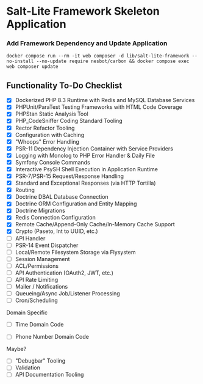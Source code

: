# Salt-Lite Framework Skeleton Application

### Add Framework Dependency and Update Application
`docker compose run --rm -it web composer -d lib/salt-lite-framework --no-install --no-update require nesbot/carbon && docker compose exec web composer update`

## Functionality To-Do Checklist
- [x] Dockerized PHP 8.3 Runtime with Redis and MySQL Database Services
- [x] PHPUnit/ParaTest Testing Frameworks with HTML Code Coverage
- [x] PHPStan Static Analysis Tool
- [x] PHP_CodeSniffer Coding Standard Tooling
- [x] Rector Refactor Tooling
- [x] Configuration with Caching
- [x] "Whoops" Error Handling
- [x] PSR-11 Dependency Injection Container with Service Providers
- [x] Logging with Monolog to PHP Error Handler & Daily File
- [x] Symfony Console Commands
- [x] Interactive PsySH Shell Execution in Application Runtime
- [x] PSR-7/PSR-15 Request/Response Handling
- [x] Standard and Exceptional Responses (via HTTP Tortilla)
- [x] Routing
- [x] Doctrine DBAL Database Connection
- [x] Doctrine ORM Configuration and Entity Mapping
- [x] Doctrine Migrations
- [x] Redis Connection Configuration
- [x] Remote Cache/Append-Only Cache/In-Memory Cache Support
- [x] Crypto (Paseto, Int to UUID, etc.)
- [ ] API Handler 
- [ ] PSR-14 Event Dispatcher
- [ ] Local/Remote Filesystem Storage via Flysystem
- [ ] Session Management
- [ ] ACL/Permissions
- [ ] API Authentication (OAuth2, JWT, etc.)
- [ ] API Rate Limiting
- [ ] Mailer / Notifications
- [ ] Queueing/Async Job/Listener Processing
- [ ] Cron/Scheduling

Domain Specific
- [ ] Time Domain Code
- [ ] Phone Number Domain Code


Maybe?
- [ ] "Debugbar" Tooling
- [ ] Validation
- [ ] API Documentation Tooling
